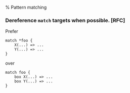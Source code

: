% Pattern matching

### Dereference `match` targets when possible. [RFC]

Prefer

~~~~
match *foo {
    X(...) => ...
    Y(...) => ...
}
~~~~

over

~~~~
match foo {
    box X(...) => ...
    box Y(...) => ...
}
~~~~

<!-- ### Clearly indicate important scopes. **[RFC]** -->

<!-- If it is important that the destructor for a value be executed at a specific -->
<!-- time, clearly bind that value using a standalone `let` -->
